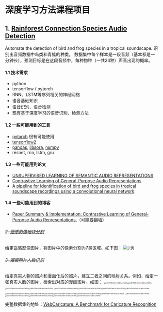 # 深度学习方法课程项目

## 1. [Rainforest Connection Species Audio Detection](https://www.kaggle.com/c/rfcx-species-audio-detection)
Automate the detection of bird and frog species in a tropical soundscape.
识别出音频数据中鸟类和青蛙的种类。
数据集中每个样本是一段音频（基本都是一分钟长），预测目标是在这段音频中，每种物种（一共24种）声音出现的概率。

#### 1.1 技术需求
- python
- tensorflow / pytorch
- RNN、LSTM等序列相关的神经网络
- 语音基础知识
- 语音识别、语音检测
- 现有基于深度学习的语音识别、检测方法

#### 1.2 一些可能用到的工具
- [pytorch](https://pytorch.org/) 很有可能使用
- [tensorflow2](https://www.tensorflow.org/)
- [pandas](https://www.pypandas.cn/), [libsora](https://librosa.org/doc/latest/index.html), [numpy](https://www.numpy.org.cn/)
- resnet, rnn, lstm, gru

#### 1.3 一些可能用到论文
- [UNSUPERVISED LEARNING OF SEMANTIC AUDIO REPRESENTATIONS](https://arxiv.org/pdf/1711.02209.pdf)
- [Contrastive Learning of General-Purpose Audio Representations](https://arxiv.org/pdf/2010.10915.pdf)
- [A pipeline for identification of bird and frog species in tropical soundscape recordings using a convolutional neural network](https://www.sciencedirect.com/science/article/pii/S1574954120300637)

#### 1.4 一些可能用到的博客
- [Paper Summary & Implementation: Contrastive Learning of General-Purpose Audio Representations.](https://towardsdatascience.com/paper-summary-implementation-contrastive-learning-of-general-purpose-audio-representations-f4e3cc06fcf7)（可能要翻墙）








###### ~~2. [遥感影像地块分割](https://www.datafountain.cn/competitions/475)~~
给定遥感影像图片，将图片中的像素分割为7类区域。如下图：
<img src="https://s3.cn-north-1.amazonaws.com.cn/files.datafountain.cn/uploads/admin/editor/2020-10-12/image-417943.png" alt="示例" style="zoom: 80%;" />

###### ~~3. [漫画照片人脸识别](https://www.datafountain.cn/competitions/483)~~
给定真实人物的照片和漫画化后的照片，建立二者之间的映射关系。例如，给定一张真实人脸的图片，检索出对应的漫画图片。如图：
<img src="https://cs.nju.edu.cn/rl/Caricature_files/example/Johnny%20Depp_p2_pro.jpg" alt="db05411196c61d4c7e63b1acc7b080a" style="zoom:30%;" /><img src="https://cs.nju.edu.cn/rl/Caricature_files/example/Johnny%20Depp_c2_pro.jpg" alt="db05411196c61d4c7e63b1acc7b080a" style="zoom:30%;" /><img src="https://cs.nju.edu.cn/rl/Caricature_files/example/Johnny%20Depp_c4_pro.jpg" alt="db05411196c61d4c7e63b1acc7b080a" style="zoom:30%;" /><img src="https://cs.nju.edu.cn/rl/Caricature_files/example/Johnny%20Depp_c6_pro.jpg" alt="db05411196c61d4c7e63b1acc7b080a" style="zoom:30%;" />
<img src="https://cs.nju.edu.cn/rl/Caricature_files/example/Albert%20Einstein_p2_pro.jpg" alt="db05411196c61d4c7e63b1acc7b080a" style="zoom:30%;" /><img src="https://cs.nju.edu.cn/rl/Caricature_files/example/Albert%20Einstein_c2_pro.jpg" alt="db05411196c61d4c7e63b1acc7b080a" style="zoom:30%;" /><img src="https://cs.nju.edu.cn/rl/Caricature_files/example/Albert%20Einstein_c4_pro.jpg" alt="db05411196c61d4c7e63b1acc7b080a" style="zoom:30%;" /><img src="https://cs.nju.edu.cn/rl/Caricature_files/example/Albert%20Einstein_c6_pro.jpg" alt="db05411196c61d4c7e63b1acc7b080a" style="zoom:30%;" />
<img src="https://cs.nju.edu.cn/rl/Caricature_files/example/Elizabeth%20Taylor_p8_pro.jpg" alt="db05411196c61d4c7e63b1acc7b080a" style="zoom:30%;" /><img src="https://cs.nju.edu.cn/rl/Caricature_files/example/Elizabeth%20Taylor_c8_pro.jpg" alt="db05411196c61d4c7e63b1acc7b080a" style="zoom:30%;" /><img src="https://cs.nju.edu.cn/rl/Caricature_files/example/Elizabeth%20Taylor_c7_pro.jpg.jpg" alt="db05411196c61d4c7e63b1acc7b080a" style="zoom:30%;" /><img src="https://cs.nju.edu.cn/rl/Caricature_files/example/Elizabeth%20Taylor_c28_pro.jpg" alt="db05411196c61d4c7e63b1acc7b080a" style="zoom:30%;" /><img src="https://cs.nju.edu.cn/rl/Caricature_files/example/Elizabeth%20Taylor_c4_pro.jpg" alt="db05411196c61d4c7e63b1acc7b080a" style="zoom:30%;" />
<img src="https://cs.nju.edu.cn/rl/Caricature_files/example/Ann%20Hathaway_p18_pro.jpg" alt="db05411196c61d4c7e63b1acc7b080a" style="zoom:30%;" /><img src="https://cs.nju.edu.cn/rl/Caricature_files/example/Ann%20Hathaway_c3_pro.jpg" alt="db05411196c61d4c7e63b1acc7b080a" style="zoom:30%;" /><img src="https://cs.nju.edu.cn/rl/Caricature_files/example/Ann%20Hathaway_c5_pro.jpg" alt="db05411196c61d4c7e63b1acc7b080a" style="zoom:30%;" /><img src="https://cs.nju.edu.cn/rl/Caricature_files/example/Ann%20Hathaway_c13_pro.jpg" alt="db05411196c61d4c7e63b1acc7b080a" style="zoom:30%;" /><img src="https://cs.nju.edu.cn/rl/Caricature_files/example/Ann%20Hathaway_c12_pro.jpg" alt="db05411196c61d4c7e63b1acc7b080a" style="zoom:30%;" />


完整数据集的地址：[WebCaricature: A Benchmark for Caricature Recognition](https://cs.nju.edu.cn/rl/WebCaricature.htm)

